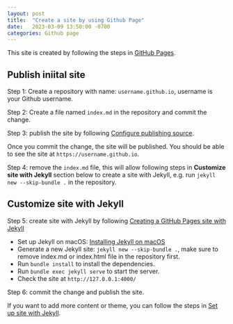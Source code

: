 ```yaml
---
layout: post
title:  "Create a site by using Github Page"
date:   2023-03-09 13:50:00 -0700
categories: Github page
---
```


This site is created by following the steps in [GitHub Pages](https://docs.github.com/en/pages).

## Publish iniital site
Step 1: Create a repository with name: `username.github.io`, username is your Github username.

Step 2: Create a file named `index.md` in the repository and commit the change.

Step 3: publish the site by following [Configure publishing source](https://docs.github.com/en/pages/getting-started-with-github-pages/configuring-a-publishing-source-for-your-github-pages-site).

Once you commit the change, the site will be published. You should be able to see the site at `https://username.github.io`.

Step 4: remove the `index.md` file, this will allow following steps in **Customize site with Jekyll** section below to create a site with Jekyll, e.g. run `jekyll new --skip-bundle .` in the repository.

## Customize site with Jekyll
Step 5: create site with Jekyll by following [Creating a GitHub Pages site with Jekyll](https://docs.github.com/en/pages/setting-up-a-github-pages-site-with-jekyll/creating-a-github-pages-site-with-jekyll)

- Set up Jekyll on macOS: [Installing Jekyll on macOS](https://jekyllrb.com/docs/installation/macos/)
- Generate a new Jekyll site: `jekyll new --skip-bundle .`, make sure to remove index.md or index.html file in the repository first.
- Run `bundle install` to install the dependencies.
- Run `bundle exec jekyll serve` to start the server.
- Check the site at `http://127.0.0.1:4000/`

Step 6: commit the change and publish the site.

If you want to add more content or theme, you can follow the steps in [Set up site with Jekyll](https://docs.github.com/en/pages/setting-up-a-github-pages-site-with-jekyll/about-github-pages-and-jekyll).
